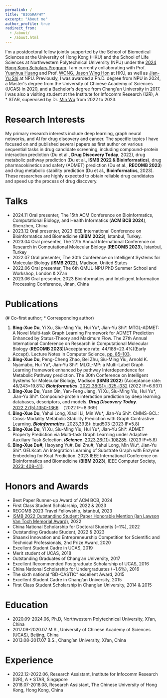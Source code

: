 ```yaml
---
permalink: /
title: "BIOGRAPHY"
excerpt: "About me"
author_profile: true
redirect_from: 
  - /about/
  - /about.html
---
```


I'm a postdoctoral fellow jointly supported by the School of Biomedical Sciences at the University of Hong Kong (HKU) and the School of Life Sciences at Northwestern Polytechnical University (NPU) under the [2024 Hong Kong Scholars Program](https://www.hkscholars.org/a/139299-eng). I am currently collaborating with Prof. [Yuanhua Huang](https://statbiomed.github.io/) and Prof. [WONG, Jason Wing Hon](https://www.sbms.hku.hk/staff/jason-wing-hon-wong) at HKU, as well as [Jian-Yu Shi](https://www.researchgate.net/profile/Jian-Yu-Shi) at NPU. Previously, I was awarded a Ph.D. degree from NPU in 2024, a Master's degree from the University of Chinese Academy of Sciences (UCAS) in 2020, and a Bachelor's degree from Chang'an University in 2017. I was also a visiting student at the Institute for Infocomm Research (I2R), A * STAR, supervised by Dr. [Min Wu](https://sites.google.com/site/wumincf/home) from 2022 to 2023. 

Research Interests
======
My primary research interests include deep learning, graph neural networks, and AI for drug discovery and cancer. The specific topics I have focused on and published several papers as first author on various sequential tasks in drug candidate screening, including compound-protein interaction prediction (Du et al., **Drug Discovery Today**, 2022), drug metabolic pathway prediction (Du et al., **ISMB 2022 & Bioinformatics**), drug pharmacokinetics and safety (ADMET) prediction (Du et al., **RECOMB 2023**) and drug metabolic stability prediction (Du et al., **Bioinformatics**, 2023). These researches are highly expected to obtain reliable drug candidates and speed up the process of drug discovery.

Talks
======
+ 2024.11 Oral presenter, The 15th ACM Conference on Bioinformatics, Computational Biology, and Health Informatics (**ACM BCB 2024**), Shenzhen, China
+ 2023.12 Oral presenter, 2023 IEEE International Conference on Bioinformatics and Biomedicine (**BIBM 2023**), Istanbul, Turkey.
+ 2023.04 Oral presenter, The 27th Annual International Conference on Research in Computational Molecular Biology (**RECOMB 2023**), Istanbul, Turkey
+ 2022.07 Oral presenter, The 30th Conference on Intelligent Systems for Molecular Biology (**ISMB 2022**), Madison, United States
+ 2022.06 Oral presenter, The 6th QMUL-NPU PhD Summer School and Workshop, London & Xi'an
+ 2023.06 Oral presenter, 2023 Bioinformatics and Intelligent Information Processing Conference, Jinan, China

Publications
======
(# Co-first author; * Corresponding author)
1. **Bing-Xue Du**, Yi Xu, Siu-Ming Yiu, Hui Yu\*, Jian-Yu Shi\*. MTGL-ADMET: A Novel Multi-task Graph Learning Framework for ADMET Prediction Enhanced by Status-Theory and Maximum Flow. The 27th Annual International Conference on Research in Computational Molecular Biology (**RECOMB 2023**)(Acceptance rate: 44/188=23.4%)(Early Accept). Lecture Notes in Computer Science, [pp. 85–103](https://link.springer.com/chapter/10.1007/978-3-031-29119-7_6).
2. **Bing-Xue Du**, Peng-Cheng Zhao, Bei Zhu, Siu-Ming Yiu, Arnold K. Nyamabo, Hui Yu\*, Jian-Yu Shi\*. MLGL-MP: a Multi-Label Graph Learning framework enhanced by pathway Interdependence for Metabolic Pathway prediction. The 30th Conference on Intelligent Systems for Molecular Biology, Madison (**ISMB 2022**) (Acceptance rate: 48/243=19.8%) ***Bioinformatics***. [2022,38(S1): i325-i332](https://academic.oup.com/bioinformatics/article/38/Supplement_1/i325/6617514) (2022 IF=6.937)
3. **Bing-Xue Du**, Yuan Qin, Yan-Feng Jiang, Yi Xu, Siu-Ming Yiu, Hui Yu\*, Jian-Yu Shi\*. Compound-protein interaction prediction by deep learning: databases, descriptors, and models. ***Drug Discovery Today***. [2022,27(5):1350-1366](https://www.sciencedirect.com/science/article/pii/S1359644622000848). （2022 IF=8.369）
4. **Bing-Xue Du**, Yahui Long, Xiaoli Li, Min Wu\*, Jian-Yu Shi\*. CMMS-GCL: Cross-Modality Metabolic Stability Prediction with Graph Contrastive Learning. ***Bioinformatics***. [2023,39(8): btad503](https://academic.oup.com/bioinformatics/article/39/8/btad503/7241687) (2023 IF=5.8)
5. **Bing-Xue Du**, Yi Xu, Siu-Ming Yiu, Hui Yu\*, Jian-Yu Shi\*. ADMET Property Prediction via Multi-task Graph Learning under Adaptive Auxiliary Task Selection.
 ***iScience***. [2023,26(11): 108285](https://www.sciencedirect.com/science/article/pii/S2589004223023623). (2023 IF=5.8)
6. **Bing-Xue Du#**, Haoyang Yu#, Bei Zhu#, Yahui Long, Min Wu\*, Jian-Yu Shi\*. GELKcat: An Integration Learning of Substrate Graph with Enzyme Embedding for Kcat Prediction. 2023 IEEE International Conference on Bioinformatics and Biomedicine (**BIBM 2023**), IEEE Computer Society, [2023: 408-411](https://ieeexplore.ieee.org/document/10385630).

Honors and Awards
======
+ Best Paper Runner-up Award of ACM BCB, 2024
+ First Class Student Scholarship, 2022 & 2023
+ RECOMB 2023 Travel Fellowship, Istanbul, 2023
+ [ISMB 2022 Outstanding Student Paper Honorable Mention (Ian Lawson Van Toch Memorial Award)](https://www.iscb.org/ismb2022-general-info/award-winners), 2022
+ China National Scholarship for Doctoral Students (~1%), 2022
+ Outstanding Graduate Student, 2022 & 2023
+ Shaanxi Innovation and Entrepreneurship Competition for Scientific and Technical Professionals, 2nd Prize Award, 2020
+ Excellent Student Cadre in UCAS, 2019
+ Merit student of UCAS, 2018
+ Outstanding Graduates of Chang’an University, 2017
+ Excellent Recommended Postgraduate Scholarship of UCAS, 2016
+ China National Scholarship for Undergraduates (~1.6%), 2016
+ The sixth national “BD-CASTIC” excellent Award, 2015
+ Excellent Student Cadre in Chang’an University, 2015
+ First Class Student Scholarship in Chang’an University, 2014 & 2015

Education
======
+ 2020.09-2024.06, Ph.D, Northwestern Polytechnical University, Xi’an, China
+ 2017.09-2020.07 M.S., University of Chinese Academy of Sciences (UCAS), Beijing, China
+ 2013.08-2017.07 B.S., Chang’an University, Xi’an, China

Experience
======
+ 2022.12-2022.06, Research Assistant, Institute for Infocomm Research (I2R), A * STAR, Singapore
+ 2018.07-2018.08, Research Assistant, The Chinese University of Hong Kong, Hong Kong, China

